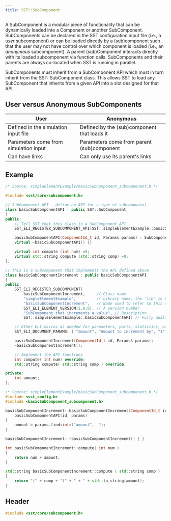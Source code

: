 ```yaml
---
title: SST::SubComponent
---
```


A SubComponent is a modular piece of functionality that can be dynamically loaded into a Component or another SubComponent. SubComponents can be declared in the SST configuration input file (i.e., a *user* subcomponent) or can be loaded directly by a (sub)component such that the user may not have control over which component is loaded (i.e., an *anonymous* subcomponent). A parent (sub)Component interacts directly with its loaded subcomponent via function calls. SubComponents and their parents are always co-located when SST is running in parallel. 

SubComponents must inherit from a SubComponent API which must in turn inherit from the SST::SubComponent class. This allows SST to load any SubComponent that inherits from a given API into a slot designed for that API. 

## User versus Anonymous SubComponents
|User   | Anonymous   |
| ---   | ---         |
| Defined in the simulation input file | Defined by the (sub)component that loads it |
| Parameters come from simulation input | Parameters come from parent (sub)component |
| Can have links | Can only use its parent's links |

## Example
<!--- SOURCE_CODE: sst-elements/src/sst/elements/simpleElementExample/basicSubComponent_subcomponent.h --->
<!--- SOURCE_CODE: sst-elements/src/sst/elements/simpleElementExample/basicSubComponent_subcomponent.cc --->
```cpp
/* Source: simpleElementExample/basicSubComponent_subcomponent.h */

#include <sst/core/subcomponent.h>

// SubComponent API - define an API for a type of subcomponent
class basicSubComponentAPI : public SST::SubComponent 
{
public:
    // Tell SST that this class is a SubComponent API
    SST_ELI_REGISTER_SUBCOMPONENT_API(SST::simpleElementExample::basicSubComponentAPI)

    basicSubComponentAPI(ComponentId_t id, Params& params) : SubComponent(id) {}
    virtual ~basicSubComponentAPI() {}

    virtual int compute (int num) =0;
    virtual std::string compute (std::string comp) =0;
};

// This is a subcomponent that implements the API defined above
class basicSubComponentIncrement : public basicSubComponentAPI 
{
public:
    SST_ELI_REGISTER_SUBCOMPONENT(
        basicSubComponentIncrement,     // Class name
        "simpleElementExample",         // Library name, the 'lib' in SST's lib.name format
        "basicSubComponentIncrement",   // Name used to refer to this subcomponent, the 'name' in SST's lib.name format
        SST_ELI_ELEMENT_VERSION(1,0,0), // A version number
        "SubComponent that increments a value", // Description
        SST::simpleElementExample::basicSubComponentAPI) // Fully qualified name of the API this subcomponent implements

    // Other ELI macros as needed for parameters, ports, statistics, and subcomponent slots
    SST_ELI_DOCUMENT_PARAMS( { "amount", "Amount to increment by", "1" } )

    basicSubComponentIncrement(ComponentId_t id, Params& params);
    ~basicSubComponentIncrement();

    // Implement the API functions
    int compute( int num) override;
    std::string compute( std::string comp ) override;

private:
    int amount;
};

/* Source: simpleElementExample/basicSubComponent_subcomponent.h */
#include <sst_config.h>
#include <basicSubComponent_subcomponent.h>

basicSubComponentIncrement::basicSubComponentIncrement(ComponentId_t id, Params& params) :
    basicSubComponentAPI(id, params) 
{
    amount = params.find<int>("amount",  1);
}

basicSubComponentIncrement::~basicSubComponentIncrement() { }

int basicSubComponentIncrement::compute( int num )
{
    return num + amount;
}

std::string basicSubComponentIncrement::compute ( std::string comp )
{
    return "(" + comp + ")" + " + " + std::to_string(amount);
}
```

## Header
```cpp
#include <sst/core/subcomponent.h>
```
